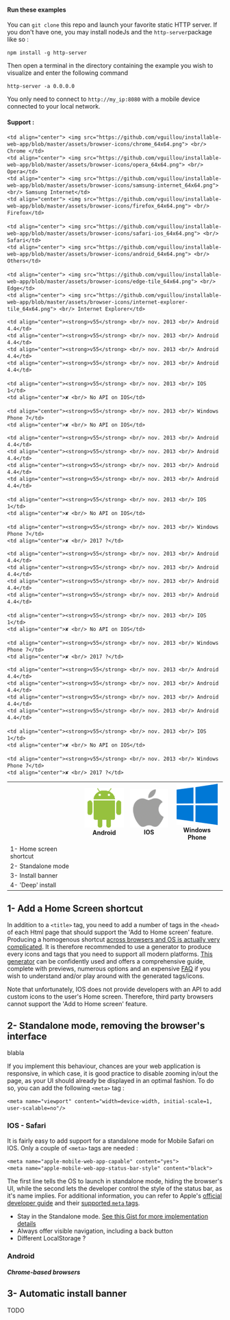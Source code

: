 

#### Run these examples

You can `git clone` this repo and launch your favorite static HTTP server.
If you don't have one, you may install nodeJs and the `http-server`package like so :

    npm install -g http-server

Then open a terminal in the directory containing the example you wish to visualize and enter the following command

    http-server -a 0.0.0.0

You only need to connect to `http://my_ip:8080` with a mobile device connected to your local network.


#### Support :

<table>
  <tr>
    <th></th>
    <th align="center" colspan="4"> <img src="https://github.com/vguillou/installable-web-app/blob/master/assets/os-icons/android_96x96.png"> <br/> Android</th>
    <th align="center" colspan="2"> <img src="https://github.com/vguillou/installable-web-app/blob/master/assets/os-icons/ios_96x96.png"> <br/> IOS</th>
    <th align="center" colspan="2"> <img src="https://github.com/vguillou/installable-web-app/blob/master/assets/os-icons/windows_96x96.png"> <br/> Windows Phone</th>
  </tr>
  <tr>
    <td></td>

    <td align="center"> <img src="https://github.com/vguillou/installable-web-app/blob/master/assets/browser-icons/chrome_64x64.png"> <br/> Chrome </td>
    <td align="center"> <img src="https://github.com/vguillou/installable-web-app/blob/master/assets/browser-icons/opera_64x64.png"> <br/> Opera</td>
    <td align="center"> <img src="https://github.com/vguillou/installable-web-app/blob/master/assets/browser-icons/samsung-internet_64x64.png"> <br/> Samsung Internet</td>
    <td align="center"> <img src="https://github.com/vguillou/installable-web-app/blob/master/assets/browser-icons/firefox_64x64.png"> <br/> Firefox</td>

    <td align="center"> <img src="https://github.com/vguillou/installable-web-app/blob/master/assets/browser-icons/safari-ios_64x64.png"> <br/> Safari</td>
    <td align="center"> <img src="https://github.com/vguillou/installable-web-app/blob/master/assets/browser-icons/android_64x64.png"> <br/> Others</td>

    <td align="center"> <img src="https://github.com/vguillou/installable-web-app/blob/master/assets/browser-icons/edge-tile_64x64.png"> <br/> Edge</td>
    <td align="center"> <img src="https://github.com/vguillou/installable-web-app/blob/master/assets/browser-icons/internet-explorer-tile_64x64.png"> <br/> Internet Explorer</td>
  </tr>
  <tr>
    <td>1- Home screen shortcut</td>

    <td align="center"><strong>v55</strong> <br/> nov. 2013 <br/> Android 4.4</td>
    <td align="center"><strong>v55</strong> <br/> nov. 2013 <br/> Android 4.4</td>
    <td align="center"><strong>v55</strong> <br/> nov. 2013 <br/> Android 4.4</td>
    <td align="center"><strong>v55</strong> <br/> nov. 2013 <br/> Android 4.4</td>

    <td align="center"><strong>v55</strong> <br/> nov. 2013 <br/> IOS 1</td>
    <td align="center">✘ <br/> No API on IOS</td>

    <td align="center"><strong>v55</strong> <br/> nov. 2013 <br/> Windows Phone 7</td>
    <td align="center">✘ <br/> No API on IOS</td>
  </tr>
  <tr>
    <td>2- Standalone mode</td>

    <td align="center"><strong>v55</strong> <br/> nov. 2013 <br/> Android 4.4</td>
    <td align="center"><strong>v55</strong> <br/> nov. 2013 <br/> Android 4.4</td>
    <td align="center"><strong>v55</strong> <br/> nov. 2013 <br/> Android 4.4</td>
    <td align="center"><strong>v55</strong> <br/> nov. 2013 <br/> Android 4.4</td>

    <td align="center"><strong>v55</strong> <br/> nov. 2013 <br/> IOS 1</td>
    <td align="center">✘ <br/> No API on IOS</td>

    <td align="center"><strong>v55</strong> <br/> nov. 2013 <br/> Windows Phone 7</td>
    <td align="center">✘ <br/> 2017 ?</td>
  </tr>
  <tr>
    <td>3- Install banner</td>

    <td align="center"><strong>v55</strong> <br/> nov. 2013 <br/> Android 4.4</td>
    <td align="center"><strong>v55</strong> <br/> nov. 2013 <br/> Android 4.4</td>
    <td align="center"><strong>v55</strong> <br/> nov. 2013 <br/> Android 4.4</td>
    <td align="center"><strong>v55</strong> <br/> nov. 2013 <br/> Android 4.4</td>

    <td align="center"><strong>v55</strong> <br/> nov. 2013 <br/> IOS 1</td>
    <td align="center">✘ <br/> No API on IOS</td>

    <td align="center"><strong>v55</strong> <br/> nov. 2013 <br/> Windows Phone 7</td>
    <td align="center">✘ <br/> 2017 ?</td>
  </tr>
  <tr>
    <td>4- 'Deep' install</td>

    <td align="center"><strong>v55</strong> <br/> nov. 2013 <br/> Android 4.4</td>
    <td align="center"><strong>v55</strong> <br/> nov. 2013 <br/> Android 4.4</td>
    <td align="center"><strong>v55</strong> <br/> nov. 2013 <br/> Android 4.4</td>
    <td align="center"><strong>v55</strong> <br/> nov. 2013 <br/> Android 4.4</td>

    <td align="center"><strong>v55</strong> <br/> nov. 2013 <br/> IOS 1</td>
    <td align="center">✘ <br/> No API on IOS</td>

    <td align="center"><strong>v55</strong> <br/> nov. 2013 <br/> Windows Phone 7</td>
    <td align="center">✘ <br/> 2017 ?</td>
  </tr>
</table>


## 1- Add a Home Screen shortcut

In addition to a `<title>` tag, you need to add a number of tags in the `<head>` of each Html page that should support the 'Add to Home screen' feature.
Producing a homogenous shortcut [across browsers and OS is actually very complicated](http://realfavicongenerator.net/favicon_compatibility). It is therefore recommended to use a generator to produce every icons and tags that you need to support all modern platforms.
[This generator](http://realfavicongenerator.net/) can be confidently used and offers a comprehensive guide, complete with previews, numerous options and an expensive [FAQ](http://realfavicongenerator.net/faq) if you wish to understand and/or play around with the generated tags/icons.

Note that unfortunately, IOS does not provide developers with an API to add custom icons to the user's Home screen. Therefore, third party browsers cannot support the 'Add to Home screen' feature.


## 2- Standalone mode, removing the browser's interface

blabla

If you implement this behaviour, chances are your web application is responsive, in which case, it is good practice to disable zooming in/out the page, as your UI should already be displayed in an optimal fashion. To do so, you can add the following `<meta>` tag :

    <meta name="viewport" content="width=device-width, initial-scale=1, user-scalable=no"/>


### IOS - Safari

It is fairly easy to add support for a standalone mode for Mobile Safari on IOS. Only a couple of `<meta>` tags are needed :

    <meta name="apple-mobile-web-app-capable" content="yes">
    <meta name="apple-mobile-web-app-status-bar-style" content="black">

The first line tells the OS to launch in standalone mode, hiding the browser's UI, while the second lets the developer control the style of the status bar, as it's name implies.
For additional information, you can refer to Apple's [official developer guide](https://developer.apple.com/library/content/documentation/AppleApplications/Reference/SafariWebContent/ConfiguringWebApplications/ConfiguringWebApplications.html) and their [supported `meta` tags](https://developer.apple.com/library/content/documentation/AppleApplications/Reference/SafariHTMLRef/Articles/MetaTags.html).



* Stay in the Standalone mode. [See this Gist for more implementation details](https://gist.github.com/irae/1042167)
* Always offer visible navigation, including a back button
* Different LocalStorage ?


### Android

##### Chrome-based browsers


## 3- Automatic install banner


TODO
